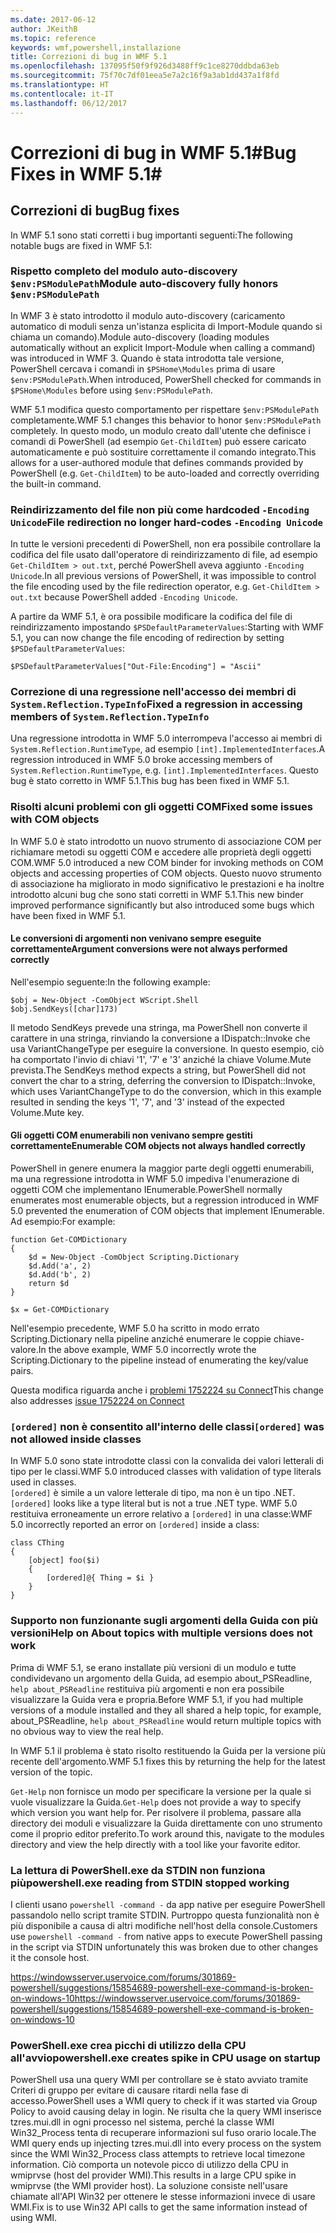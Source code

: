 ```yaml
---
ms.date: 2017-06-12
author: JKeithB
ms.topic: reference
keywords: wmf,powershell,installazione
title: Correzioni di bug in WMF 5.1
ms.openlocfilehash: 137095f50f9f926d3488ff9c1ce8270ddbda63eb
ms.sourcegitcommit: 75f70c7df01eea5e7a2c16f9a3ab1dd437a1f8fd
ms.translationtype: HT
ms.contentlocale: it-IT
ms.lasthandoff: 06/12/2017
---
```

# <a name="bug-fixes-in-wmf-51"></a><span data-ttu-id="f199d-103">Correzioni di bug in WMF 5.1#</span><span class="sxs-lookup"><span data-stu-id="f199d-103">Bug Fixes in WMF 5.1#</span></span>

## <a name="bug-fixes"></a><span data-ttu-id="f199d-104">Correzioni di bug</span><span class="sxs-lookup"><span data-stu-id="f199d-104">Bug fixes</span></span> ##

<span data-ttu-id="f199d-105">In WMF 5.1 sono stati corretti i bug importanti seguenti:</span><span class="sxs-lookup"><span data-stu-id="f199d-105">The following notable bugs are fixed in WMF 5.1:</span></span>

### <a name="module-auto-discovery-fully-honors-envpsmodulepath"></a><span data-ttu-id="f199d-106">Rispetto completo del modulo auto-discovery `$env:PSModulePath`</span><span class="sxs-lookup"><span data-stu-id="f199d-106">Module auto-discovery fully honors `$env:PSModulePath`</span></span> ###

<span data-ttu-id="f199d-107">In WMF 3 è stato introdotto il modulo auto-discovery (caricamento automatico di moduli senza un'istanza esplicita di Import-Module quando si chiama un comando).</span><span class="sxs-lookup"><span data-stu-id="f199d-107">Module auto-discovery (loading modules automatically without an explicit Import-Module when calling a command) was introduced in WMF 3.</span></span> <span data-ttu-id="f199d-108">Quando è stata introdotta tale versione, PowerShell cercava i comandi in `$PSHome\Modules` prima di usare `$env:PSModulePath`.</span><span class="sxs-lookup"><span data-stu-id="f199d-108">When introduced, PowerShell checked for commands in `$PSHome\Modules` before using `$env:PSModulePath`.</span></span>

<span data-ttu-id="f199d-109">WMF 5.1 modifica questo comportamento per rispettare `$env:PSModulePath` completamente.</span><span class="sxs-lookup"><span data-stu-id="f199d-109">WMF 5.1 changes this behavior to honor `$env:PSModulePath` completely.</span></span> <span data-ttu-id="f199d-110">In questo modo, un modulo creato dall'utente che definisce i comandi di PowerShell (ad esempio `Get-ChildItem`) può essere caricato automaticamente e può sostituire correttamente il comando integrato.</span><span class="sxs-lookup"><span data-stu-id="f199d-110">This allows for a user-authored module that defines commands provided by PowerShell (e.g. `Get-ChildItem`) to be auto-loaded and correctly overriding the built-in command.</span></span>

### <a name="file-redirection-no-longer-hard-codes--encoding-unicode"></a><span data-ttu-id="f199d-111">Reindirizzamento del file non più come hardcoded `-Encoding Unicode`</span><span class="sxs-lookup"><span data-stu-id="f199d-111">File redirection no longer hard-codes `-Encoding Unicode`</span></span> ###

<span data-ttu-id="f199d-112">In tutte le versioni precedenti di PowerShell, non era possibile controllare la codifica del file usato dall'operatore di reindirizzamento di file, ad esempio `Get-ChildItem > out.txt`, perché PowerShell aveva aggiunto `-Encoding Unicode`.</span><span class="sxs-lookup"><span data-stu-id="f199d-112">In all previous versions of PowerShell, it was impossible to control the file encoding used by the file redirection operator, e.g. `Get-ChildItem > out.txt` because PowerShell added `-Encoding Unicode`.</span></span>

<span data-ttu-id="f199d-113">A partire da WMF 5.1, è ora possibile modificare la codifica del file di reindirizzamento impostando `$PSDefaultParameterValues`:</span><span class="sxs-lookup"><span data-stu-id="f199d-113">Starting with WMF 5.1, you can now change the file encoding of redirection by setting `$PSDefaultParameterValues`:</span></span>

```
$PSDefaultParameterValues["Out-File:Encoding"] = "Ascii"
```

### <a name="fixed-a-regression-in-accessing-members-of-systemreflectiontypeinfo"></a><span data-ttu-id="f199d-114">Correzione di una regressione nell'accesso dei membri di `System.Reflection.TypeInfo`</span><span class="sxs-lookup"><span data-stu-id="f199d-114">Fixed a regression in accessing members of `System.Reflection.TypeInfo`</span></span> ###

<span data-ttu-id="f199d-115">Una regressione introdotta in WMF 5.0 interrompeva l'accesso ai membri di `System.Reflection.RuntimeType`, ad esempio `[int].ImplementedInterfaces`.</span><span class="sxs-lookup"><span data-stu-id="f199d-115">A regression introduced in WMF 5.0 broke accessing members of `System.Reflection.RuntimeType`, e.g. `[int].ImplementedInterfaces`.</span></span>
<span data-ttu-id="f199d-116">Questo bug è stato corretto in WMF 5.1.</span><span class="sxs-lookup"><span data-stu-id="f199d-116">This bug has been fixed in WMF 5.1.</span></span>


### <a name="fixed-some-issues-with-com-objects"></a><span data-ttu-id="f199d-117">Risolti alcuni problemi con gli oggetti COM</span><span class="sxs-lookup"><span data-stu-id="f199d-117">Fixed some issues with COM objects</span></span> ###

<span data-ttu-id="f199d-118">In WMF 5.0 è stato introdotto un nuovo strumento di associazione COM per richiamare metodi su oggetti COM e accedere alle proprietà degli oggetti COM.</span><span class="sxs-lookup"><span data-stu-id="f199d-118">WMF 5.0 introduced a new COM binder for invoking methods on COM objects and accessing properties of COM objects.</span></span> <span data-ttu-id="f199d-119">Questo nuovo strumento di associazione ha migliorato in modo significativo le prestazioni e ha inoltre introdotto alcuni bug che sono stati corretti in WMF 5.1.</span><span class="sxs-lookup"><span data-stu-id="f199d-119">This new binder improved performance significantly but also introduced some bugs which have been fixed in WMF 5.1.</span></span>

#### <a name="argument-conversions-were-not-always-performed-correctly"></a><span data-ttu-id="f199d-120">Le conversioni di argomenti non venivano sempre eseguite correttamente</span><span class="sxs-lookup"><span data-stu-id="f199d-120">Argument conversions were not always performed correctly</span></span> ####

<span data-ttu-id="f199d-121">Nell'esempio seguente:</span><span class="sxs-lookup"><span data-stu-id="f199d-121">In the following example:</span></span>

```
$obj = New-Object -ComObject WScript.Shell
$obj.SendKeys([char]173)
```

<span data-ttu-id="f199d-122">Il metodo SendKeys prevede una stringa, ma PowerShell non converte il carattere in una stringa, rinviando la conversione a IDispatch::Invoke che usa VariantChangeType per eseguire la conversione. In questo esempio, ciò ha comportato l'invio di chiavi '1', '7' e '3' anziché la chiave Volume.Mute prevista.</span><span class="sxs-lookup"><span data-stu-id="f199d-122">The SendKeys method expects a string, but PowerShell did not convert the char to a string, deferring the conversion to IDispatch::Invoke, which uses VariantChangeType to do the conversion, which in this example resulted in sending the keys '1', '7', and '3' instead of the expected Volume.Mute key.</span></span>

#### <a name="enumerable-com-objects-not-always-handled-correctly"></a><span data-ttu-id="f199d-123">Gli oggetti COM enumerabili non venivano sempre gestiti correttamente</span><span class="sxs-lookup"><span data-stu-id="f199d-123">Enumerable COM objects not always handled correctly</span></span> ####

<span data-ttu-id="f199d-124">PowerShell in genere enumera la maggior parte degli oggetti enumerabili, ma una regressione introdotta in WMF 5.0 impediva l'enumerazione di oggetti COM che implementano IEnumerable.</span><span class="sxs-lookup"><span data-stu-id="f199d-124">PowerShell normally enumerates most enumerable objects, but a regression introduced in WMF 5.0 prevented the enumeration of COM objects that implement IEnumerable.</span></span>  <span data-ttu-id="f199d-125">Ad esempio:</span><span class="sxs-lookup"><span data-stu-id="f199d-125">For example:</span></span>

```
function Get-COMDictionary
{
    $d = New-Object -ComObject Scripting.Dictionary
    $d.Add('a', 2)
    $d.Add('b', 2)
    return $d
}

$x = Get-COMDictionary
```

<span data-ttu-id="f199d-126">Nell'esempio precedente, WMF 5.0 ha scritto in modo errato Scripting.Dictionary nella pipeline anziché enumerare le coppie chiave-valore.</span><span class="sxs-lookup"><span data-stu-id="f199d-126">In the above example, WMF 5.0 incorrectly wrote the Scripting.Dictionary to the pipeline instead of enumerating the key/value pairs.</span></span>

<span data-ttu-id="f199d-127">Questa modifica riguarda anche i [problemi 1752224 su Connect](https://connect.microsoft.com/PowerShell/feedback/details/1752224)</span><span class="sxs-lookup"><span data-stu-id="f199d-127">This change also addresses [issue 1752224 on Connect](https://connect.microsoft.com/PowerShell/feedback/details/1752224)</span></span>

### <a name="ordered-was-not-allowed-inside-classes"></a><span data-ttu-id="f199d-128">`[ordered]` non è consentito all'interno delle classi</span><span class="sxs-lookup"><span data-stu-id="f199d-128">`[ordered]` was not allowed inside classes</span></span> ###

<span data-ttu-id="f199d-129">In WMF 5.0 sono state introdotte classi con la convalida dei valori letterali di tipo per le classi.</span><span class="sxs-lookup"><span data-stu-id="f199d-129">WMF 5.0 introduced classes with validation of type literals used in classes.</span></span>  
<span data-ttu-id="f199d-130">`[ordered]` è simile a un valore letterale di tipo, ma non è un tipo .NET.</span><span class="sxs-lookup"><span data-stu-id="f199d-130">`[ordered]` looks like a type literal but is not a true .NET type.</span></span> <span data-ttu-id="f199d-131">WMF 5.0 restituiva erroneamente un errore relativo a `[ordered]` in una classe:</span><span class="sxs-lookup"><span data-stu-id="f199d-131">WMF 5.0 incorrectly reported an error on `[ordered]` inside a class:</span></span>

```
class CThing
{
    [object] foo($i)
    {
        [ordered]@{ Thing = $i }
    }
}
```


### <a name="help-on-about-topics-with-multiple-versions-does-not-work"></a><span data-ttu-id="f199d-132">Supporto non funzionante sugli argomenti della Guida con più versioni</span><span class="sxs-lookup"><span data-stu-id="f199d-132">Help on About topics with multiple versions does not work</span></span> ###

<span data-ttu-id="f199d-133">Prima di WMF 5.1, se erano installate più versioni di un modulo e tutte condividevano un argomento della Guida, ad esempio about_PSReadline, `help about_PSReadline` restituiva più argomenti e non era possibile visualizzare la Guida vera e propria.</span><span class="sxs-lookup"><span data-stu-id="f199d-133">Before WMF 5.1, if you had multiple versions of a module installed and they all shared a help topic, for example, about_PSReadline, `help about_PSReadline` would return multiple topics with no obvious way to view the real help.</span></span>

<span data-ttu-id="f199d-134">In WMF 5.1 il problema è stato risolto restituendo la Guida per la versione più recente dell'argomento.</span><span class="sxs-lookup"><span data-stu-id="f199d-134">WMF 5.1 fixes this by returning the help for the latest version of the topic.</span></span>

<span data-ttu-id="f199d-135">`Get-Help` non fornisce un modo per specificare la versione per la quale si vuole visualizzare la Guida.</span><span class="sxs-lookup"><span data-stu-id="f199d-135">`Get-Help` does not provide a way to specify which version you want help for.</span></span> <span data-ttu-id="f199d-136">Per risolvere il problema, passare alla directory dei moduli e visualizzare la Guida direttamente con uno strumento come il proprio editor preferito.</span><span class="sxs-lookup"><span data-stu-id="f199d-136">To work around this, navigate to the modules directory and view the help directly with a tool like your favorite editor.</span></span> 

### <a name="powershellexe-reading-from-stdin-stopped-working"></a><span data-ttu-id="f199d-137">La lettura di PowerShell.exe da STDIN non funziona più</span><span class="sxs-lookup"><span data-stu-id="f199d-137">powershell.exe reading from STDIN stopped working</span></span>

<span data-ttu-id="f199d-138">I clienti usano `powershell -command -` da app native per eseguire PowerShell passandolo nello script tramite STDIN. Purtroppo questa funzionalità non è più disponibile a causa di altri modifiche nell'host della console.</span><span class="sxs-lookup"><span data-stu-id="f199d-138">Customers use `powershell -command -` from native apps to execute PowerShell passing in the script via STDIN unfortunately this was broken due to other changes it the console host.</span></span>

<span data-ttu-id="f199d-139">https://windowsserver.uservoice.com/forums/301869-powershell/suggestions/15854689-powershell-exe-command-is-broken-on-windows-10</span><span class="sxs-lookup"><span data-stu-id="f199d-139">https://windowsserver.uservoice.com/forums/301869-powershell/suggestions/15854689-powershell-exe-command-is-broken-on-windows-10</span></span>

### <a name="powershellexe-creates-spike-in-cpu-usage-on-startup"></a><span data-ttu-id="f199d-140">PowerShell.exe crea picchi di utilizzo della CPU all'avvio</span><span class="sxs-lookup"><span data-stu-id="f199d-140">powershell.exe creates spike in CPU usage on startup</span></span>

<span data-ttu-id="f199d-141">PowerShell usa una query WMI per controllare se è stato avviato tramite Criteri di gruppo per evitare di causare ritardi nella fase di accesso.</span><span class="sxs-lookup"><span data-stu-id="f199d-141">PowerShell uses a WMI query to check if it was started via Group Policy to avoid causing delay in login.</span></span>
<span data-ttu-id="f199d-142">Ne risulta che la query WMI inserisce tzres.mui.dll in ogni processo nel sistema, perché la classe WMI Win32_Process tenta di recuperare informazioni sul fuso orario locale.</span><span class="sxs-lookup"><span data-stu-id="f199d-142">The WMI query ends up injecting tzres.mui.dll into every process on the system since the WMI Win32_Process class attempts to retrieve local timezone information.</span></span>
<span data-ttu-id="f199d-143">Ciò comporta un notevole picco di utilizzo della CPU in wmiprvse (host del provider WMI).</span><span class="sxs-lookup"><span data-stu-id="f199d-143">This results in a large CPU spike in wmiprvse (the WMI provider host).</span></span>
<span data-ttu-id="f199d-144">La soluzione consiste nell'usare chiamate all'API Win32 per ottenere le stesse informazioni invece di usare WMI.</span><span class="sxs-lookup"><span data-stu-id="f199d-144">Fix is to use Win32 API calls to get the same information instead of using WMI.</span></span>

